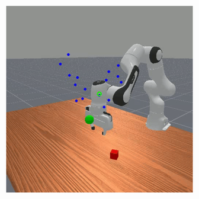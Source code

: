 ![Demo of robot manipulation](Diffusion_process2_first_success-ezgif.com-video-to-gif-converter.gif)
